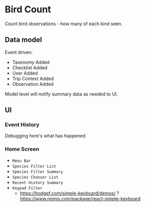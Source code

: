 # Bird Count

Count bird observations - how many of each kind seen.

## Data model

Event driven:
* Taxonomy Added
* Checklist Added
* User Added
* Trip Context Added
* Observation Added

Model level will notify summary data as needed to UI.

## UI

### Event History

Debugging here's what has happened

### Home Screen

* `Menu Bar`
* `Species Filter List`
* `Species Filter Summary`
* `Species Chooser List`
* `Recent History Summary`
* `Keypad Filter`
  * https://hodgef.com/simple-keyboard/demos/ ? https://www.npmjs.com/package/react-simple-keyboard

